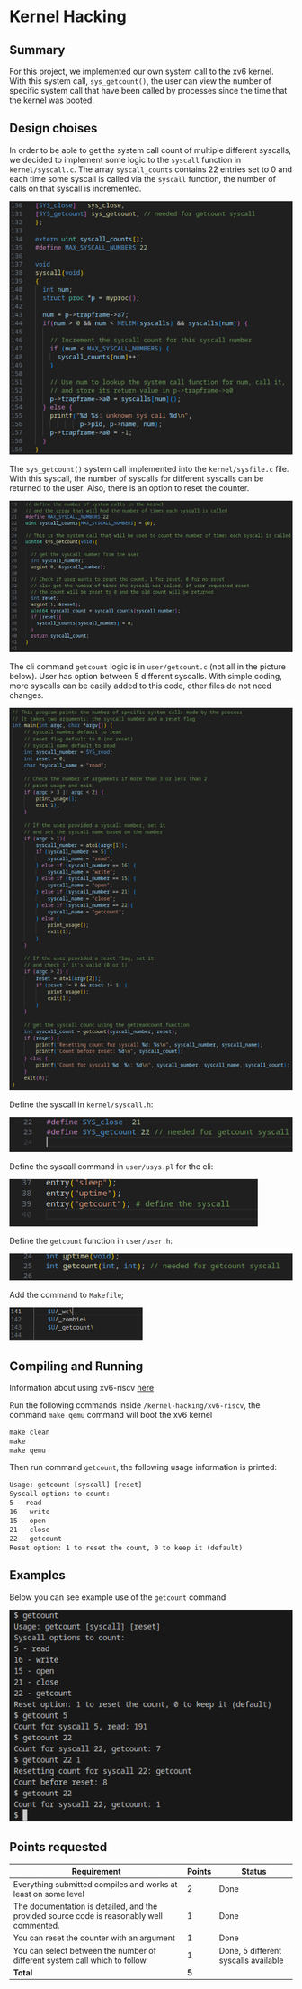 # Kernel Hacking

## Summary

For this project, we implemented our own system call to the xv6 kernel. With this system call, `sys_getcount()`, the user can view the number of specific system call that have been called by processes since the time that the kernel was booted.

## Design choises

In order to be able to get the system call count of multiple different syscalls, we decided to implement some logic to the `syscall` function in `kernel/syscall.c`. The array `syscall_counts` contains 22 entries set to 0 and each time some syscall is called via the `syscall` function, the number of calls on that syscall is incremented.

![alt text](image-8.png)

The `sys_getcount()` system call implemented into the `kernel/sysfile.c` file. With this syscall, the number of syscalls for different syscalls can be returned to the user. Also, there is an option to reset the counter.

![alt text](image-1.png)

The cli command `getcount` logic is in `user/getcount.c` (not all in the picture below). User has option between 5 different syscalls. With simple coding, more syscalls can be easily added to this code, other files do not need changes.

![alt text](image-9.png)

Define the syscall in `kernel/syscall.h`:

![alt text](image-2.png)

Define the syscall command in `user/usys.pl` for the cli:

![alt text](image-3.png)

Define the `getcount` function in `user/user.h`:

![alt text](image-4.png)

Add the command to `Makefile`;

![alt text](image-10.png)

## Compiling and Running

Information about using xv6-riscv [here](https://github.com/mit-pdos/xv6-riscv)

Run the following commands inside `/kernel-hacking/xv6-riscv`, the command `make qemu` command will boot the xv6 kernel

```
make clean
make
make qemu
```

Then run command `getcount`, the following usage information is printed:

```
Usage: getcount [syscall] [reset]
Syscall options to count:
5 - read
16 - write
15 - open
21 - close
22 - getcount
Reset option: 1 to reset the count, 0 to keep it (default)
```

## Examples

Below you can see example use of the `getcount` command

![alt text](image-11.png)

## Points requested

| Requirement                                                                               | Points | Status                               |
| ----------------------------------------------------------------------------------------- | ------ | ------------------------------------ |
| Everything submitted compiles and works at least on some level                            | 2      | Done                                 |
| The documentation is detailed, and the provided source code is reasonably well commented. | 1      | Done                                 |
| You can reset the counter with an argument                                                | 1      | Done                                 |
| You can select between the number of different system call which to follow                | 1      | Done, 5 different syscalls available |
| **Total**                                                                                 | **5**  |
